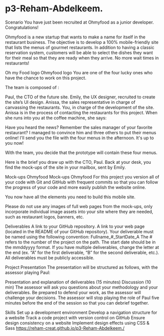 # p3-Reham-Abdelkeem.


Scenario
You have just been recruited at Ohmyfood as a junior developer. Congratulations!

Ohmyfood is a new startup that wants to make a name for itself in the restaurant business. The objective is to develop a 100% mobile-friendly site that lists the menus of gourmet restaurants. In addition to having a classic reservation system, customers will be able to select the dishes they want for their meal so that they are ready when they arrive. No more wait times in restaurants!

Oh my Food logo
Ohmyfood logo
You are one of the four lucky ones who have the chance to work on this project.

The team is composed of :

Paul, the CTO of the future site.
Emily, the UX designer, recruited to create the site’s UI design.
Anissa, the sales representative in charge of canvassing the restaurants.
You, in charge of the development of the site.
Anissa is in the process of contacting the restaurants for this project. When she runs into you at the coffee machine, she says: 

Have you heard the news? Remember the sales manager of your favorite restaurant? I managed to convince him and three others to put their menus online! I'll send you the file with the four menus in the afternoon. It's up to you now!

With the team, you decide that the prototype will contain these four menus.  

Here is the brief you draw up with the CTO, Paul.
Back at your desk, you find the mock-ups of the site in your mailbox, sent by Emily.

Mock-ups Ohmyfood
Mock-ups Ohmyfood
For this project you version all of your code with Git and GitHub with frequent commits so that you can follow the progress of your code and more easily publish the website online.

You now have all the elements you need to build this mobile site. 

Please do not use any images of full web pages from the mock-ups, only incorporate individual image assets into your site where they are needed, such as restaurant logos, banners, etc.

Deliverables
A link to your GitHub repository.
A link to your web page (located in the README of your GitHub repository). 
Your deliverable must be named using the following convention: Fullname_#_StartDate_A The # refers to the number of the project on the path. The start date should be in the mmddyyyy format. If you have multiple deliverables, change the letter at the end (ex. “A” for the first deliverable, “B” for the second deliverable, etc.). All deliverables must be publicly accessible.

Project Presentation 
The presentation will be structured as follows, with the assessor playing Paul:

Presentation and explanation of deliverables (15 minutes)
Discussion (10 min)
The assessor will ask you questions about your methodology and your deliverables.
Be prepared to defend your work, as the assessor will challenge your decisions.
The assessor will stop playing the role of Paul five minutes before the end of the session so that you can debrief together.

 

Skills
Set up a development environment
Develop a navigation structure for a website
Track a code project with version control on GitHub
Ensure design consistency on a website
Implement design effects using CSS & Sass
https://reham-creat.github.io/p3-Reham-Abdelkeem./

